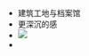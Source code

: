 - 建筑工地与档案馆
- 更深沉的感
- ![](https://firebasestorage.googleapis.com/v0/b/firescript-577a2.appspot.com/o/imgs%2Fapp%2Fxinyiheng%2FBGSMQErPhM.jpeg?alt=media&token=e30b4fff-986b-4867-9a2f-fa32dc0071fa)
- 
